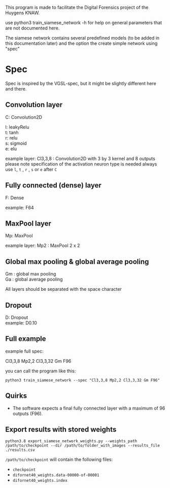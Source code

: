 This program is made to facilitate the Digital Forensics project of the Huygens KNAW.


use python3 train_siamese_network -h for help on general parameters that are not documented here.


The siamese network contains several predefined models (to be added in this documentation later) and the option the create simple network using "spec"

# Spec
Spec is inspired by the VGSL-spec, but it might be slightly different here and there.

## Convolution layer
C: Convolution2D  

l: leakyRelu  
t: tanh  
r: relu  
s: sigmoid  
e: elu

example layer:
Cl3,3,8  : Convolution2D with 3 by 3 kernel and 8 outputs  
please note specification of the activation neuron type is needed always use `l`, `t` , `r` , `s` or `e` after `C`

## Fully connected (dense) layer
F: Dense

example:
F64

## MaxPool layer
Mp: MaxPool

example layer:
Mp2  : MaxPool 2 x 2

## Global max pooling & global average pooling
Gm : global max pooling  
Ga : global average pooling

All layers should be separated with the space character

## Dropout
D: Dropout  
example: D0.10

## Full example
example full spec:

Cl3,3,8 Mp2,2 Cl3,3,32 Gm F96

you can call the program like this:
```
python3 train_siamese_network --spec "Cl3,3,8 Mp2,2 Cl3,3,32 Gm F96"
```

## Quirks
- The software expects a final fully connected layer with a maximum of 96 outputs (F96).

## Export results with stored weights

```
python3.8 export_siamese_network_weights.py --weights_path /path/to/checkpoint --dir /path/to/folder_with_images --results_file ./results.csv
```
`/path/to/checkpoint` will contain the following files: 
* `checkpoint`
* `difornet40_weights.data-00000-of-00001`
* `difornet40_weights.index`
